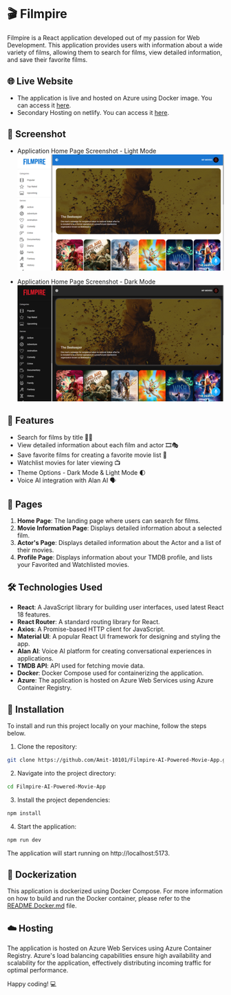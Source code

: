 # 🎬 Filmpire

Filmpire is a React application developed out of my passion for Web Development. This application provides users with information about a wide variety of films, allowing them to search for films, view detailed information, and save their favorite films.

## 🌐 Live Website

-   The application is live and hosted on Azure using Docker image. You can access it [here](https://filmpire.azurewebsites.net/).
-   Secondary Hosting on netlify. You can access it [here](https://filmpire-ak.netlify.com/).

## 📸 Screenshot

-   Application Home Page Screenshot - Light Mode
    ![Application Home Page Screenshot - Light Mode](.//src//assets/ScreenShots/SS_light.png)

-   Application Home Page Screenshot - Dark Mode
    ![Application Home Page Screenshot - Dark Mode](.//src//assets/ScreenShots/SS_dark.png)

## 🌟 Features

-   Search for films by title 🕵️‍♂️
-   View detailed information about each film and actor 🎞️🎭
-   Save favorite films for creating a favorite movie list 📝
-   Watchlist movies for later viewing 📺
-   Theme Options - Dark Mode & Light Mode 🌓
-   Voice AI integration with Alan AI 🗣️

## 📄 Pages

1. **Home Page**: The landing page where users can search for films.
2. **Movie Information Page**: Displays detailed information about a selected film.
3. **Actor's Page**: Displays detailed information about the Actor and a list of their movies.
4. **Profile Page**: Displays information about your TMDB profile, and lists your Favorited and Watchlisted movies.

## 🛠️ Technologies Used

-   **React**: A JavaScript library for building user interfaces, used latest React 18 features.
-   **React Router**: A standard routing library for React.
-   **Axios**: A Promise-based HTTP client for JavaScript.
-   **Material UI**: A popular React UI framework for designing and styling the app.
-   **Alan AI**: Voice AI platform for creating conversational experiences in applications.
-   **TMDB API**: API used for fetching movie data.
-   **Docker**: Docker Compose used for containerizing the application.
-   **Azure**: The application is hosted on Azure Web Services using Azure Container Registry.

## 🚀 Installation

To install and run this project locally on your machine, follow the steps below.

1. Clone the repository:

```bash
git clone https://github.com/Amit-10101/Filmpire-AI-Powered-Movie-App.git
```

2. Navigate into the project directory:

```bash
cd Filmpire-AI-Powered-Movie-App
```

3. Install the project dependencies:

```bash
npm install
```

4. Start the application:

```bash
npm run dev
```

The application will start running on http://localhost:5173.

## 🐳 Dockerization

This application is dockerized using Docker Compose. For more information on how to build and run the Docker container, please refer to the [README.Docker.md](./README.Docker.md) file.

## ☁️ Hosting

The application is hosted on Azure Web Services using Azure Container Registry. Azure's load balancing capabilities ensure high availability and scalability for the application, effectively distributing incoming traffic for optimal performance.

Happy coding! 💻
